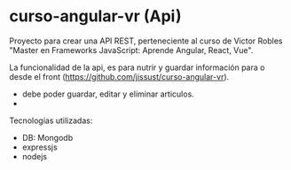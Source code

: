 # curso-angular-vr (Api)
Proyecto para crear una API REST, perteneciente al curso de Victor Robles "Master en Frameworks JavaScript: Aprende Angular, React, Vue".

La funcionalidad de la api, es para nutrir y guardar información para o desde el front (https://github.com/jissust/curso-angular-vr).
- debe poder guardar, editar y eliminar articulos. 
- 
Tecnologías utilizadas:
- DB: Mongodb
- expressjs
- nodejs